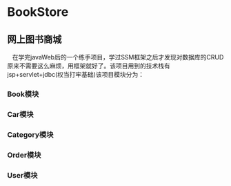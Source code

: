 # BookStore
## 网上图书商城
&nbsp;&nbsp; 在学完javaWeb后的一个练手项目，学过SSM框架之后才发现对数据库的CRUD原来不需要这么麻烦，用框架就好了。该项目用到的技术栈有jsp+servlet+jdbc(权当打牢基础)该项目模块分为：
### Book模块
### Car模块
### Category模块
### Order模块
### User模块
